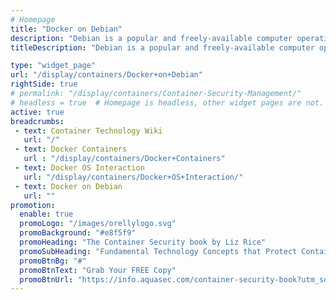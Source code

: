 ```yaml
---
# Homepage
title: "Docker on Debian"
description: "Debian is a popular and freely-available computer operating system that uses the Linux kernel and other program components obtained from the GNU project. This page gathers resources on how to install and use Docker on Debian."
titleDescription: "Debian is a popular and freely-available computer operating system that uses the Linux kernel and other program components obtained from the GNU project. This page gathers resources on how to install and use Docker on Debian." 

type: "widget_page"
url: "/display/containers/Docker+on+Debian" 
rightSide: true 
# permalink: "/display/containers/Container-Security-Management/"
# headless = true  # Homepage is headless, other widget pages are not.
active: true
breadcrumbs:
 - text: Container Technology Wiki
   url: "/"
 - text: Docker Containers
   url : "/display/containers/Docker+Containers"
 - text: Docker OS Interaction
   url: "/display/containers/Docker+OS+Interaction/"
 - text: Docker on Debian
   url: ""
promotion:
  enable: true
  promoLogo: "/images/orellylogo.svg"
  promoBackground: "#e8f5f9"
  promoHeading: "The Container Security book by Liz Rice"
  promoSubHeading: "Fundamental Technology Concepts that Protect Containerized Applications"
  promoBtnBg: "#"
  promoBtnText: "Grab Your FREE Copy"
  promoBtnUrl: "https://info.aquasec.com/container-security-book?utm_source=wiki"
---
```

